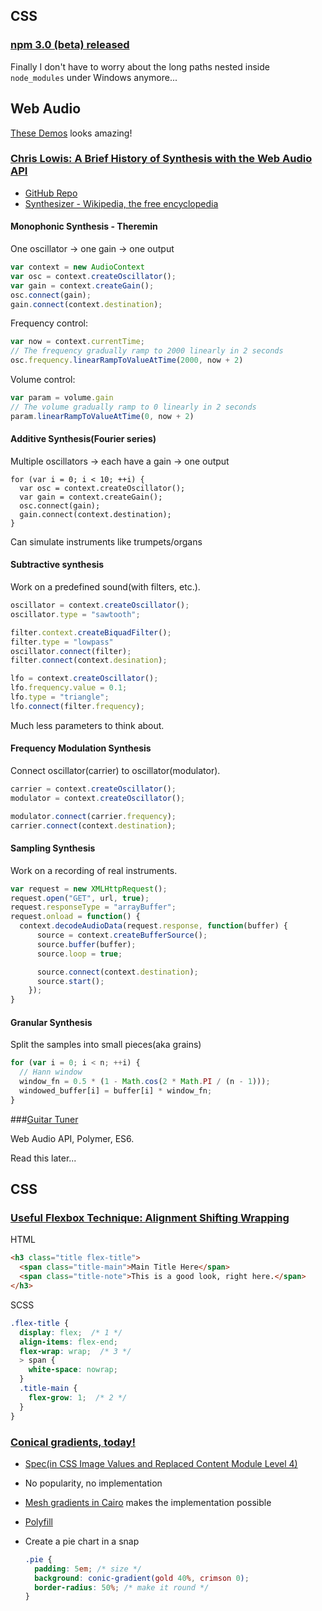 ## CSS

### [npm 3.0 (beta) released](https://github.com/npm/npm/releases/tag/v3.0.0)

Finally I don't have to worry about the long paths nested inside `node_modules` under Windows anymore...

## Web Audio

[These Demos](http://webaudio.github.io/demo-list/) looks amazing!

### [Chris Lowis: A Brief History of Synthesis with the Web Audio API](https://www.youtube.com/watch?v=d8TCq0xLnV4)

* [GitHub Repo](https://github.com/chrislo/synth_history)
* [Synthesizer - Wikipedia, the free encyclopedia](https://en.wikipedia.org/wiki/Synthesizer)

#### Monophonic Synthesis - Theremin

One oscillator -> one gain -> one output

```js
var context = new AudioContext
var osc = context.createOscillator();
var gain = context.createGain();
osc.connect(gain);
gain.connect(context.destination);
```

Frequency control:

```js
var now = context.currentTime;
// The frequency gradually ramp to 2000 linearly in 2 seconds
osc.frequency.linearRampToValueAtTime(2000, now + 2)
```

Volume control:

```js
var param = volume.gain
// The volume gradually ramp to 0 linearly in 2 seconds
param.linearRampToValueAtTime(0, now + 2)
```

#### Additive Synthesis(Fourier series)

Multiple oscillators -> each have a gain -> one output

```
for (var i = 0; i < 10; ++i) {
  var osc = context.createOscillator();
  var gain = context.createGain();
  osc.connect(gain);
  gain.connect(context.destination);
}
```

Can simulate instruments like trumpets/organs

#### Subtractive synthesis

Work on a predefined sound(with filters, etc.).

```js
oscillator = context.createOscillator();
oscillator.type = "sawtooth";

filter.context.createBiquadFilter();
filter.type = "lowpass"
oscillator.connect(filter);
filter.connect(context.desination);

lfo = context.createOscillator();
lfo.frequency.value = 0.1;
lfo.type = "triangle";
lfo.connect(filter.frequency);
```

Much less parameters to think about.

#### Frequency Modulation Synthesis

Connect oscillator(carrier) to oscillator(modulator).

```js
carrier = context.createOscillator();
modulator = context.createOscillator();

modulator.connect(carrier.frequency);
carrier.connect(context.destination);
```

#### Sampling Synthesis

Work on a recording of real instruments.

```js
var request = new XMLHttpRequest();
request.open("GET", url, true);
request.responseType = "arrayBuffer";
request.onload = function() {
  context.decodeAudioData(request.response, function(buffer) {
      source = context.createBufferSource();
      source.buffer(buffer);
      source.loop = true;

      source.connect(context.destination);
      source.start();
    });
}
```

#### Granular Synthesis

Split the samples into small pieces(aka grains)

```js
for (var i = 0; i < n; ++i) {
  // Hann window
  window_fn = 0.5 * (1 - Math.cos(2 * Math.PI / (n - 1)));
  windowed_buffer[i] = buffer[i] * window_fn;
}
```

###[Guitar Tuner](https://aerotwist.com/blog/guitar-tuner)

Web Audio API, Polymer, ES6.

Read this later...


## CSS

### [Useful Flexbox Technique: Alignment Shifting Wrapping](https://css-tricks.com/useful-flexbox-technique-alignment-shifting-wrapping/)

HTML

```html
<h3 class="title flex-title">
  <span class="title-main">Main Title Here</span>
  <span class="title-note">This is a good look, right here.</span>
</h3>
```

SCSS

```scss
.flex-title {
  display: flex;  /* 1 */
  align-items: flex-end;  
  flex-wrap: wrap;  /* 3 */
  > span {
    white-space: nowrap;
  }
  .title-main {
    flex-grow: 1;  /* 2 */
  }
}
```


### [Conical gradients, today!](http://lea.verou.me/2015/06/conical-gradients-today/)

* [Spec(in CSS Image Values and Replaced Content Module Level 4)](http://www.w3.org/TR/css4-images/#conic-gradients)
* No popularity, no implementation
* [Mesh gradients in Cairo](http://libregraphicsworld.org/blog/entry/mesh-gradients-in-cairo-now-official) makes the implementation possible
* [Polyfill](http://leaverou.github.io/conic-gradient/)
* Create a pie chart in a snap

  ```css
  .pie {
    padding: 5em; /* size */
    background: conic-gradient(gold 40%, crimson 0);
    border-radius: 50%; /* make it round */
  }
  ```